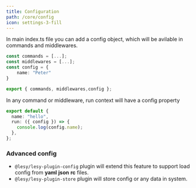 ```yaml
---
title: Configuration
path: /core/config
icon: settings-3-fill
---
```


In main index.ts file you can add a config object, which will be avilable in commands and middlewares.

```typescript
const commands = [...];
const middlewares = [...];
const config = {
    name: "Peter"
}

export { commands, middlewares,config };
```

In any command or middleware, run context will have a config property

```typescript
export default {
  name: "hello",
  run: ({ config }) => {
    console.log(config.name);
  },
};
```

### Advanced config

- `@lesy/lesy-plugin-config` plugin will extend this feature to support load config from **yaml** **json** **rc** files.
- `@lesy/lesy-plugin-store` plugin will store config or any data in system.
